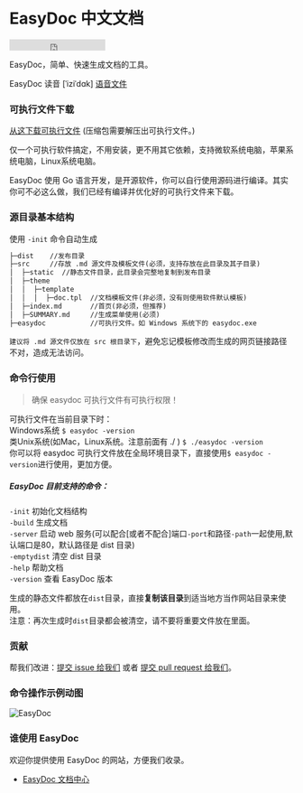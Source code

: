 # EasyDoc 中文文档

<iframe src="https://ghbtns.com/github-btn.html?user=wuyumin&repo=easydoc&type=star&count=true" frameborder="0" scrolling="0" width="170px" height="20px"></iframe>

EasyDoc，简单、快速生成文档的工具。

EasyDoc 读音 [ˈiziˈdɑk] [语音文件](https://wuyumin.github.io/easydoc/dist/static/EasyDoc.mp3)

### 可执行文件下载

[从这下载可执行文件](https://github.com/wuyumin/easydoc/releases) (压缩包需要解压出可执行文件。)

仅一个可执行软件搞定，不用安装，更不用其它依赖，支持微软系统电脑，苹果系统电脑，Linux系统电脑。

EasyDoc 使用 Go 语言开发，是开源软件，你可以自行使用源码进行编译。其实你可不必这么做，我们已经有编译并优化好的可执行文件来下载。

### 源目录基本结构

使用 `-init` 命令自动生成

```html
├─dist    //发布目录
├─src     //存放 .md 源文件及模板文件(必须，支持存放在此目录及其子目录)
│  ├─static  //静态文件目录，此目录会完整地复制到发布目录
│  ├─theme
│  │  ├─template
│  │  │  ├─doc.tpl  //文档模板文件(非必须，没有则使用软件默认模板)
│  ├─index.md       //首页(非必须，但推荐)
│  ├─SUMMARY.md     //生成菜单使用(必须)
├─easydoc           //可执行文件。如 Windows 系统下的 easydoc.exe
```
`建议将 .md 源文件仅放在 src 根目录下`，避免忘记模板修改而生成的网页链接路径不对，造成无法访问。

### 命令行使用

> 确保 easydoc 可执行文件有可执行权限！

可执行文件在当前目录下时：  
Windows系统 `$ easydoc -version`  
类Unix系统(如Mac，Linux系统。注意前面有 ./ ) `$ ./easydoc -version`  
你可以将 easydoc 可执行文件放在全局环境目录下，直接使用`$ easydoc -version`进行使用，更加方便。  

##### EasyDoc 目前支持的命令：  

`-init` 初始化文档结构  
`-build` 生成文档  
`-server` 启动 web 服务(可以配合[或者不配合]端口`-port`和路径`-path`一起使用,默认端口是80，默认路径是 dist 目录)  
`-emptydist` 清空 dist 目录  
`-help` 帮助文档  
`-version` 查看 EasyDoc 版本  

生成的静态文件都放在`dist`目录，直接**复制该目录**到适当地方当作网站目录来使用。  
注意：再次生成时`dist`目录都会被清空，请不要将重要文件放在里面。

### 贡献

帮我们改进：[提交 issue 给我们](https://github.com/wuyumin/easydoc/issues) 或者 [提交 pull request 给我们](https://github.com/wuyumin/easydoc/pulls)。

### 命令操作示例动图

![EasyDoc](https://ww3.sinaimg.cn/large/7d8c848dly1fnw11uce85g20sg0dok9s.gif)

### 谁使用 EasyDoc

欢迎你提供使用 EasyDoc 的网站，方便我们收录。

- [EasyDoc 文档中心](https://wuyumin.github.io/easydoc/dist)
